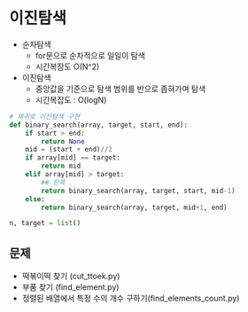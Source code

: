 # 이진탐색
- 순차탐색
  - for문으로 순차적으로 일일이 탐색
  - 시간복잠도 O(N^2)
- 이진탐색
  - 중앙값을 기준으로 탐색 범위를 반으로 좁혀가며 탐색
  - 시간복잡도 : O(logN)
```python
# 재귀로 이진탐색 구현
def binary_search(array, target, start, end):
    if start > end:
        return None
    mid = (start + end)//2
    if array[mid] == target:
        return mid
    elif array[mid] > target:
        ## 왼쪽
        return binary_search(array, target, start, mid-1)
    else:
        return binary_search(array, target, mid+1, end)

n, target = list()

```
## 문제
- 떡볶이떡 찾기 (cut_ttoek.py)
- 부품 찾기 (find_element.py)
- 정렬된 배열에서 특정 수의 개수 구하기(find_elements_count.py)